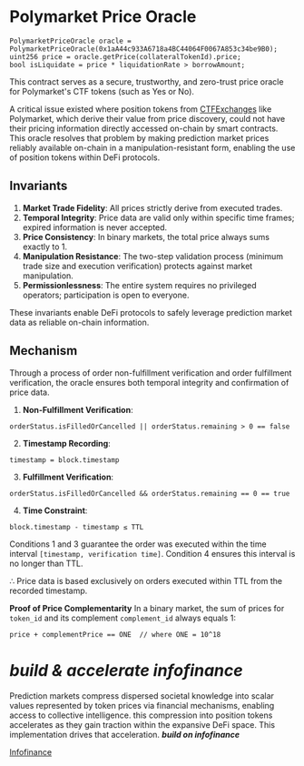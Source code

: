 # Polymarket Price Oracle

```solidity
PolymarketPriceOracle oracle = PolymarketPriceOracle(0x1aA44c933A6718a4BC44064F0067A853c34be9B0);
uint256 price = oracle.getPrice(collateralTokenId).price;
bool isLiquidate = price * liquidationRate > borrowAmount;
```

This contract serves as a secure, trustworthy, and zero-trust price oracle for Polymarket's CTF tokens (such as Yes or No).

A critical issue existed where position tokens from [CTFExchanges](https://github.com/Polymarket/ctf-exchange) like Polymarket, which derive their value from price discovery, could not have their pricing information directly accessed on-chain by smart contracts. This oracle resolves that problem by making prediction market prices reliably available on-chain in a manipulation-resistant form, enabling the use of position tokens within DeFi protocols.

## Invariants

1. **Market Trade Fidelity**: All prices strictly derive from executed trades.
2. **Temporal Integrity**: Price data are valid only within specific time frames; expired information is never accepted.
3. **Price Consistency**: In binary markets, the total price always sums exactly to 1.
4. **Manipulation Resistance**: The two-step validation process (minimum trade size and execution verification) protects against market manipulation.
5. **Permissionlessness**: The entire system requires no privileged operators; participation is open to everyone.

These invariants enable DeFi protocols to safely leverage prediction market data as reliable on-chain information.

## Mechanism
Through a process of order non-fulfillment verification and order fulfillment verification, the oracle ensures both temporal integrity and confirmation of price data.

1. **Non-Fulfillment Verification**:

```solidity
orderStatus.isFilledOrCancelled || orderStatus.remaining > 0 == false
```

2. **Timestamp Recording**:

```solidity
timestamp = block.timestamp
```

3. **Fulfillment Verification**:

```solidity
orderStatus.isFilledOrCancelled && orderStatus.remaining == 0 == true
```

4. **Time Constraint**:

```solidity
block.timestamp - timestamp ≤ TTL
```

Conditions 1 and 3 guarantee the order was executed within the time interval `[timestamp, verification time]`. Condition 4 ensures this interval is no longer than TTL.

∴ Price data is based exclusively on orders executed within TTL from the recorded timestamp.

**Proof of Price Complementarity**
In a binary market, the sum of prices for `token_id` and its complement `complement_id` always equals 1:

```
price + complementPrice == ONE  // where ONE = 10^18
```

# ***build & accelerate infofinance***
Prediction markets compress dispersed societal knowledge into scalar values represented by token prices via financial mechanisms, enabling access to collective intelligence. this compression into position tokens accelerates as they gain traction within the expansive DeFi space. This implementation drives that acceleration. ***build on infofinance***

[Infofinance](https://vitalik.eth.limo/general/2024/11/09/infofinance.html)
